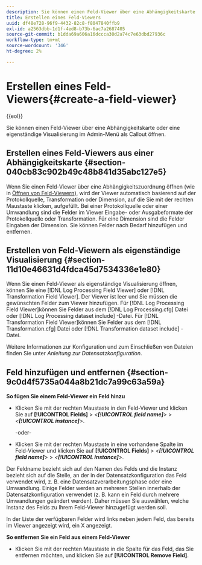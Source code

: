 ```yaml
---
description: Sie können einen Feld-Viewer über eine Abhängigkeitskarte oder eine eigenständige Visualisierung im Admin-Menü als Callout öffnen.
title: Erstellen eines Feld-Viewers
uuid: df48e728-96f9-4432-82c8-f8047840ffb9
exl-id: a2563dbb-1d1f-4ed8-b73b-6ac7a2687405
source-git-commit: b1dda69a606a16dccca30d2a74c7e63dbd27936c
workflow-type: tm+mt
source-wordcount: '346'
ht-degree: 2%

---
```


# Erstellen eines Feld-Viewers{#create-a-field-viewer}

{{eol}}

Sie können einen Feld-Viewer über eine Abhängigkeitskarte oder eine eigenständige Visualisierung im Admin-Menü als Callout öffnen.

## Erstellen eines Feld-Viewers aus einer Abhängigkeitskarte {#section-040cb83c902b49c48b841d35abc127e5}

Wenn Sie einen Feld-Viewer über eine Abhängigkeitszuordnung öffnen (wie in [Öffnen von Feld-Viewern](../../../../../home/c-get-started/c-admin-intrf/c-dataset-mgrs/c-dep-maps/c-opn-field-vwrs.md#concept-0f0738ac50804a33818487222c337c27)), wird der Viewer automatisch basierend auf der Protokollquelle, Transformation oder Dimension, auf die Sie mit der rechten Maustaste klicken, aufgefüllt. Bei einer Protokollquelle oder einer Umwandlung sind die Felder im Viewer Eingabe- oder Ausgabeformate der Protokollquelle oder Transformation. Für eine Dimension sind die Felder Eingaben der Dimension. Sie können Felder nach Bedarf hinzufügen und entfernen.

## Erstellen von Feld-Viewern als eigenständige Visualisierung {#section-11d10e46631d4fdca45d7534336e1e80}

Wenn Sie einen Feld-Viewer als eigenständige Visualisierung öffnen, können Sie eine [!DNL Log Processing Field Viewer] oder [!DNL Transformation Field Viewer]. Der Viewer ist leer und Sie müssen die gewünschten Felder zum Viewer hinzufügen. Für [!DNL Log Processing Field Viewer]können Sie Felder aus dem [!DNL Log Processing.cfg] Datei oder [!DNL Log Processing dataset include] -Datei. Für [!DNL Transformation Field Viewer]können Sie Felder aus dem [!DNL Transformation.cfg] Datei oder [!DNL Transformation dataset include] -Datei.

Weitere Informationen zur Konfiguration und zum Einschließen von Dateien finden Sie unter *Anleitung zur Datensatzkonfiguration*.

## Feld hinzufügen und entfernen {#section-9c0d4f5735a044a8b21dc7a99c63a59a}

**So fügen Sie einem Feld-Viewer ein Feld hinzu**

* Klicken Sie mit der rechten Maustaste in den Feld-Viewer und klicken Sie auf **[!UICONTROL Fields]** > *&lt;**[!UICONTROL field name]**>* > *&lt;**[!UICONTROL instance]**>*.

   -oder-

* Klicken Sie mit der rechten Maustaste in eine vorhandene Spalte im Feld-Viewer und klicken Sie auf **[!UICONTROL Fields]** > *&lt;**[!UICONTROL field name]**>* > *&lt;**[!UICONTROL instance]**>*.

Der Feldname bezieht sich auf den Namen des Felds und die Instanz bezieht sich auf die Stelle, an der in der Datensatzkonfiguration das Feld verwendet wird, z. B. eine Datensatzverarbeitungsphase oder eine Umwandlung. Einige Felder werden an mehreren Stellen innerhalb der Datensatzkonfiguration verwendet (z. B. kann ein Feld durch mehrere Umwandlungen geändert werden). Daher müssen Sie auswählen, welche Instanz des Felds zu Ihrem Feld-Viewer hinzugefügt werden soll.

In der Liste der verfügbaren Felder wird links neben jedem Feld, das bereits im Viewer angezeigt wird, ein X angezeigt.

**So entfernen Sie ein Feld aus einem Feld-Viewer**

* Klicken Sie mit der rechten Maustaste in die Spalte für das Feld, das Sie entfernen möchten, und klicken Sie auf **[!UICONTROL Remove Field]**.
